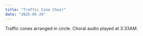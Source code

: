 ```yaml
---
title: "Traffic Cone Choir"
date: "2025-05-29"
---
```


Traffic cones arranged in circle. Choral audio played at 3:33AM.
